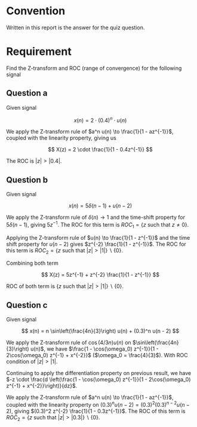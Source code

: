 # Convention

Written in this report is the answer for the quiz question.

# Requirement

Find the Z-transform and ROC (range of convergence) for the following signal

## Question a

Given signal

$$
x(n) = 2 \cdot (0.4)^n \cdot u(n)
$$

We apply the Z-transform rule of $a^n u(n) \to \frac{1}{1 - az^{-1}}$, coupled with the linearity
property, giving us

$$
X(z) = 2 \cdot \frac{1}{1 - 0.4z^{-1}}
$$

The ROC is $|z| > |0.4|$.

## Question b

Given signal

$$
x(n) = 5\delta(n - 1) + u(n - 2)
$$

We apply the Z-transform rule of $\delta(n) \to 1$ and the time-shift property for $5\delta(n-1)$,
giving $5z^{-1}$. The ROC for this term is $ROC_1 = \{z\ \text{such that}\ z \neq 0\}$.

Applying the Z-transform rule of $u(n) \to \frac{1}{1 - z^{-1}}$ and the time shift property for
$u(n-2)$ gives $z^{-2} \frac{1}{1 - z^{-1}}$. The ROC for this term is
$ROC_2 = \{z\ \text{such that}\ |z| > |1|\} \backslash \{0\}$.

Combining both term

$$
X(z) = 5z^{-1} + z^{-2} \frac{1}{1 - z^{-1}}
$$

ROC of both term is $\{z\ \text{such that}\ |z| > |1|\} \backslash \{0\}$.

## Question c

Given signal

$$
x(n) = n \sin\left(\frac{4n}{3}\right) u(n) + (0.3)^n u(n - 2)
$$

We apply the Z-transform rule of $\cos(4/3 n) u(n)$ on $\sin\left(\frac{4n}{3}\right) u(n)$,
we have $\frac{1 - \cos(\omega_0) z^{-1}}{1 - 2\cos(\omega_0) z^{-1} + x^{-2}}$ ($\omega_0 = \frac{4}{3}$).
With ROC condition of $|z| > |1|$.

Continuing to apply the differentiation property on previous result, we have
$-z \cdot \frac{d \left(\frac{1 - \cos(\omega_0) z^{-1}}{1 - 2\cos(\omega_0) z^{-1} + x^{-2}}\right)}{dz}$.

We apply the Z-transform rule of $a^n u(n) \to \frac{1}{1 - az^{-1}}$, coupled with the linearity
property on $(0.3)^n u(n-2) = (0.3)^2 (0.3)^{n-2} u(n-2)$, giving $(0.3)^2 z^{-2} \frac{1}{1 - 0.3z^{-1}}$.
The ROC of this term is $ROC_2 = \{z\ \text{such that}\ |z| > |0.3| \} \backslash \{0\}$.
